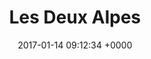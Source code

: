 ---
title: "Les Deux Alpes"
type: photoshoot
date:   2017-01-14 09:12:34 +0000
colour: "28, 69, 131"
description: "A selection of my favorite photos I took on holiday in Les 2 Alpes early 2017. I bought a Sony A330 shortly before, so I was still getting used to the camera."
link: "https://adobe.ly/2jLWWbM"
featured: true
---